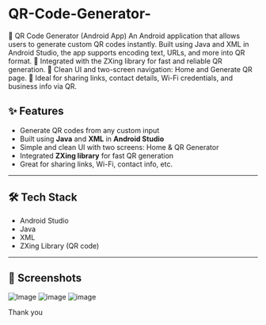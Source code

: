 # QR-Code-Generator-
📱 QR Code Generator (Android App) An Android application that allows users to generate custom QR codes instantly. Built using Java and XML in Android Studio, the app supports 
  encoding text, URLs, and more into QR format.
🔹 Integrated with the ZXing library for fast and reliable QR generation.
🔹 Clean UI and two-screen navigation: Home and Generate QR page.
🔹 Ideal for sharing links, contact details, Wi-Fi credentials, and business info via QR.

## ✨ Features

- Generate QR codes from any custom input
- Built using **Java** and **XML** in **Android Studio**
- Simple and clean UI with two screens: Home & QR Generator
- Integrated **ZXing library** for fast QR generation
- Great for sharing links, Wi-Fi, contact info, etc.

---

## 🛠️ Tech Stack

- Android Studio  
- Java  
- XML  
- ZXing Library (QR code)

---

## 📸 Screenshots

![Image](https://github.com/user-attachments/assets/0a4aa4a2-5864-49fa-aa01-fdae016b7b1b)
![image](https://github.com/user-attachments/assets/4097a3f3-a1c8-4896-80ec-533b84898344)
![image](https://github.com/user-attachments/assets/32567733-0a54-4542-a521-24deeaa700ad)

Thank you



